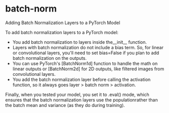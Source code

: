 # batch-norm
Adding Batch Normalization Layers to a PyTorch Model

To add batch normalization layers to a PyTorch model:

- You add batch normalization to layers inside the__init__ function.
- Layers with batch normalization do not include a bias term. So, for linear or convolutional layers, you'll need to set bias=False if you plan to add batch normalization on the outputs.
- You can use PyTorch's [BatchNorm1d] function to handle the math on linear outputs or [BatchNorm2d] for 2D outputs, like filtered images from convolutional layers.
- You add the batch normalization layer before calling the activation function, so it always goes layer > batch norm > activation.

Finally, when you tested your model, you set it to .eval() mode, which ensures that the batch normalization layers use the populationrather than the batch mean and variance (as they do during training).
